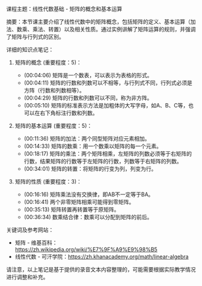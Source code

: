 课程主题：线性代数基础 - 矩阵的概念和基本运算

摘要：本节课主要介绍了线性代数中的矩阵概念，包括矩阵的定义、基本运算（加法、数乘、乘法、转置）以及相关性质。通过实例讲解了矩阵运算的规则，并强调了矩阵与行列式的区别。

详细的知识点笔记：

1. 矩阵的概念 (重要程度：5)：
   - (00:04:06) 矩阵是一个数表，可以表示为表格的形式。
   - (00:04:11) 矩阵的行数和列数可以不相等，与行列式不同，行列式必须是方阵（行数和列数相等）。
   - (00:04:29) 矩阵的行数和列数可以不同，称为非方阵。
   - (00:05:10) 矩阵的标准表示方法是加粗体的大写字母，如A、B、C等，也可以在右下角标注行数和列数。

2. 矩阵的基本运算 (重要程度：5)：
   - (00:11:36) 矩阵的加法：两个同型矩阵对应元素相加。
   - (00:14:33) 矩阵的数乘：用一个数乘以矩阵的每一个元素。
   - (00:18:17) 矩阵的乘法：两个矩阵相乘，左矩阵的列数必须等于右矩阵的行数，结果矩阵的行数等于左矩阵的行数，列数等于右矩阵的列数。
   - (00:34:01) 矩阵的转置：将矩阵的行变为列，列变为行。

3. 矩阵的性质 (重要程度：3)：
   - (00:16:16) 矩阵乘法没有交换律，即AB不一定等于BA。
   - (00:16:41) 两个非零矩阵相乘可能得到零矩阵。
   - (00:35:13) 矩阵转置再转置等于原矩阵。
   - (00:36:34) 数乘结合律：数乘可以分配到矩阵的前后。

关键词及参考网站：
- 矩阵 - 维基百科：https://zh.wikipedia.org/wiki/%E7%9F%A9%E9%98%B5
- 线性代数 - 可汗学院：https://zh.khanacademy.org/math/linear-algebra

请注意，以上笔记是基于提供的录音文本内容整理的，可能需要根据实际教学情况进行调整和补充。
